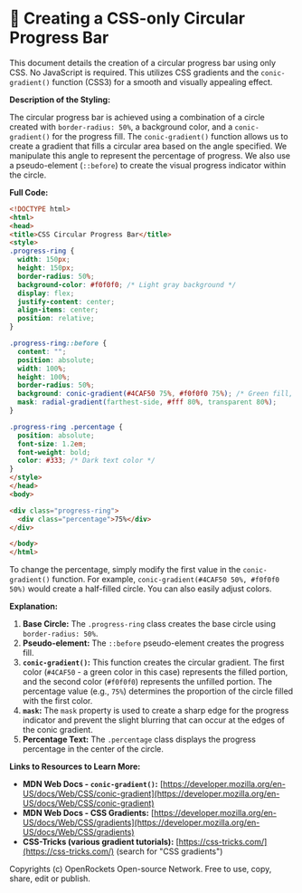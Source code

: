 # 🐞 Creating a CSS-only Circular Progress Bar


This document details the creation of a circular progress bar using only CSS. No JavaScript is required.  This utilizes CSS gradients and the `conic-gradient()` function (CSS3) for a smooth and visually appealing effect.

**Description of the Styling:**

The circular progress bar is achieved using a combination of a circle created with `border-radius: 50%`, a background color, and a `conic-gradient()` for the progress fill. The `conic-gradient()` function allows us to create a gradient that fills a circular area based on the angle specified. We manipulate this angle to represent the percentage of progress.  We also use a pseudo-element (`::before`) to create the visual progress indicator within the circle.

**Full Code:**

```html
<!DOCTYPE html>
<html>
<head>
<title>CSS Circular Progress Bar</title>
<style>
.progress-ring {
  width: 150px;
  height: 150px;
  border-radius: 50%;
  background-color: #f0f0f0; /* Light gray background */
  display: flex;
  justify-content: center;
  align-items: center;
  position: relative;
}

.progress-ring::before {
  content: "";
  position: absolute;
  width: 100%;
  height: 100%;
  border-radius: 50%;
  background: conic-gradient(#4CAF50 75%, #f0f0f0 75%); /* Green fill, 75% progress */
  mask: radial-gradient(farthest-side, #fff 80%, transparent 80%);
}

.progress-ring .percentage {
  position: absolute;
  font-size: 1.2em;
  font-weight: bold;
  color: #333; /* Dark text color */
}
</style>
</head>
<body>

<div class="progress-ring">
  <div class="percentage">75%</div>
</div>

</body>
</html>
```

To change the percentage, simply modify the first value in the `conic-gradient()` function. For example, `conic-gradient(#4CAF50 50%, #f0f0f0 50%)` would create a half-filled circle.  You can also easily adjust colors.

**Explanation:**

1. **Base Circle:** The `.progress-ring` class creates the base circle using `border-radius: 50%`.
2. **Pseudo-element:** The `::before` pseudo-element creates the progress fill.
3. **`conic-gradient()`:** This function creates the circular gradient. The first color (`#4CAF50` - a green color in this case) represents the filled portion, and the second color (`#f0f0f0`) represents the unfilled portion. The percentage value (e.g., `75%`) determines the proportion of the circle filled with the first color.
4. **`mask`:** The `mask` property is used to create a sharp edge for the progress indicator and prevent the slight blurring that can occur at the edges of the conic gradient.
5. **Percentage Text:** The `.percentage` class displays the progress percentage in the center of the circle.


**Links to Resources to Learn More:**

* **MDN Web Docs - `conic-gradient()`:** [https://developer.mozilla.org/en-US/docs/Web/CSS/conic-gradient](https://developer.mozilla.org/en-US/docs/Web/CSS/conic-gradient)
* **MDN Web Docs - CSS Gradients:** [https://developer.mozilla.org/en-US/docs/Web/CSS/gradients](https://developer.mozilla.org/en-US/docs/Web/CSS/gradients)
* **CSS-Tricks (various gradient tutorials):** [https://css-tricks.com/](https://css-tricks.com/) (search for "CSS gradients")


Copyrights (c) OpenRockets Open-source Network. Free to use, copy, share, edit or publish.


